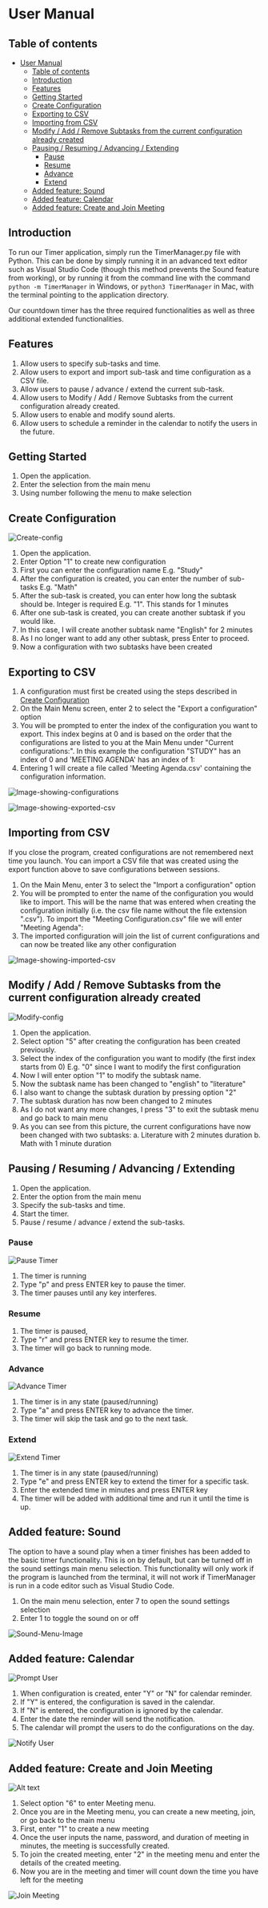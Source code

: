 # User Manual

## Table of contents

- [User Manual](#user-manual)
  - [Table of contents](#table-of-contents)
  - [Introduction](#introduction)
  - [Features](#features)
  - [Getting Started](#getting-started)
  - [Create Configuration](#create-configuration)
  - [Exporting to CSV](#exporting-to-csv)
  - [Importing from CSV](#importing-from-csv)
  - [Modify / Add / Remove Subtasks from the current configuration already created](#modify--add--remove-subtasks-from-the-current-configuration-already-created)
  - [Pausing / Resuming / Advancing / Extending](#pausing--resuming--advancing--extending)
    - [Pause](#pause)
    - [Resume](#resume)
    - [Advance](#advance)
    - [Extend](#extend)
  - [Added feature: Sound](#added-feature-sound)
  - [Added feature: Calendar](#added-feature-calendar)
  - [Added feature: Create and Join Meeting](#added-feature-create-and-join-meeting)

## Introduction

To run our Timer application, simply run the TimerManager.py file with Python. This can be done by simply running it in an advanced text editor such as Visual Studio Code (though this method prevents the Sound feature from working), or by running it from the command line with the command `python -m TimerManager` in Windows, or `python3 TimerManager` in Mac, with the terminal pointing to the application directory.

Our countdown timer has the three required functionalities as well as three additional extended functionalities.

## Features

1. Allow users to specify sub-tasks and time.
2. Allow users to export and import sub-task and time configuration as a CSV file.
3. Allow users to pause / advance / extend the current sub-task.
4. Allow users to Modify / Add / Remove Subtasks from the current configuration already created.
5. Allow users to enable and modify sound alerts.
6. Allow users to schedule a reminder in the calendar to notify the users in the future.

## Getting Started

1. Open the application.
2. Enter the selection from the main menu
3. Using number following the menu to make selection

## Create Configuration

![Create-config](images/create-config.png)

1. Open the application.
2. Enter Option "1" to create new configuration
3. First you can enter the configuration name
  E.g. "Study"
4. After the configuration is created, you can enter the number of sub-tasks
  E.g. "Math"
5. After the sub-task is created, you can enter how long the subtask should be. Integer is required
  E.g. "1". This stands for 1 minutes
6. After one sub-task is created, you can create another subtask if you would like.
7. In this case, I will create another subtask name "English" for 2 minutes
8. As I no longer want to add any other subtask, press Enter to proceed.
9. Now a configuration with two subtasks have been created

## Exporting to CSV

1. A configuration must first be created using the steps described in [Create Configuration](#create-configuration)
2. On the Main Menu screen, enter 2 to select the "Export a configuration" option
3. You will be prompted to enter the index of the configuration you want to export. This index begins at 0 and is based on the order that the configurations are listed to you at the Main Menu under "Current configurations:". In this example the configuration "STUDY" has an index of 0 and 'MEETING AGENDA' has an index of 1:
4. Entering 1 will create a file called 'Meeting Agenda.csv' containing the configuration information.

![Image-showing-configurations](images/Configuration-List.png)

![Image-showing-exported-csv](images/Exported-CSV.png)

## Importing from CSV

If you close the program, created configurations are not remembered next time you launch. You can import a CSV file that was created using the export function above to save configurations between sessions.

1. On the Main Menu, enter 3 to select the "Import a configuration" option
2. You will be prompted to enter the name of the configuration you would like to import. This will be the name that was entered when creating the configuration initially (i.e. the csv file name without the file extension ".csv"). To import the "Meeting Configuration.csv" file we will enter "Meeting Agenda":
3. The imported configuration will join the list of current configurations and can now be treated like any other configuration

![Image-showing-imported-csv](images/Imported-CSV.png)

## Modify / Add / Remove Subtasks from the current configuration already created

![Modify-config](images/modify-config.png)

1. Open the application.
2. Select option "5" after creating the configuration has been created previously.
3. Select the index of the configuration you want to modify (the first index starts from 0)
  E.g. "0" since I want to modify the first configuration
4. Now I will enter option "1" to modify the subtask name.
5. Now the subtask name has been changed to "english" to "literature"
6. I also want to change the subtask duration by pressing option "2"
7. The subtask duration has now been changed to 2 minutes
8. As I do not want any more changes, I press "3" to exit the subtask menu and go back to main menu
9. As you can see from this picture, the current configurations have now been changed with two subtasks:
  a.  Literature with 2 minutes duration
  b.  Math with 1 minute duration

## Pausing / Resuming / Advancing / Extending

1. Open the application.
2. Enter the option from the main menu
3. Specify the sub-tasks and time.
4. Start the timer.
5. Pause / resume / advance / extend the sub-tasks.

### Pause

![Pause Timer](./images/pause.png "Pausing timer")

1. The timer is running
2. Type "p" and press ENTER key to pause the timer.
3. The timer pauses until any key interferes.

### Resume

1. The timer is paused,
2. Type "r" and press ENTER key to resume the timer.
3. The timer will go back to running mode.

### Advance

![Advance Timer](./images/advance.png "Advancing time for a task")

1. The timer is in any state (paused/running)
2. Type "a" and press ENTER key to advance the timer.
3. The timer will skip the task and go to the next task.

### Extend

![Extend Timer](./images/extend.png "Extending time for a task")

1. The timer is in any state (paused/running)
2. Type "e" and press ENTER key to extend the timer for a specific task.
3. Enter the extended time in minutes and press ENTER key
4. The timer will be added with additional time and run it until the time is up.

## Added feature: Sound

The option to have a sound play when a timer finishes has been added to the basic timer functionality. This is on by default, but can be turned off in the sound settings main menu selection. This functionality will only work if the program is launched from the terminal, it will not work if TimerManager is run in a code editor such as Visual Studio Code.

1. On the main menu selection, enter 7 to open the sound settings selection
2. Enter 1 to toggle the sound on or off

![Sound-Menu-Image](./images/SoundMenu.png)

## Added feature: Calendar

![Prompt User](./images/f4-calendar-promptUser.png "Prompting a user")

1. When configuration is created, enter "Y" or "N" for calendar reminder.
2. If "Y" is entered, the configuration is saved in the calendar.
3. If "N" is entered, the configuration is ignored by the calendar.
4. Enter the date the reminder will send the notification.
5. The calendar will prompt the users to do the configurations on the day.

![Notify User](./images/notifyUser.png "Notifyinging a user")

## Added feature: Create and Join Meeting

![Alt text](images/meeting-process.png)

1. Select option "6" to enter Meeting menu.
2. Once you are in the Meeting menu, you can create a new meeting, join, or go back to the main menu
3. First, enter "1" to create a new meeting
4. Once the user inputs the name, password, and duration of meeting in minutes, the meeting is successfully created.
5. To join the created meeting, enter "2" in the meeting menu and enter the details of the created meeting.
6. Now you are in the meeting and timer will count down the time you have left for the meeting

![Join Meeting](images/join-meeting.png)

